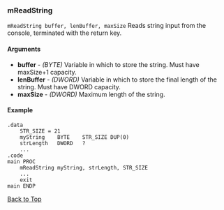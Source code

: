 ### mReadString
`mReadString buffer, lenBuffer, maxSize`
Reads string input from the console, terminated with the return key.
#### Arguments
+ **buffer** - _(BYTE)_ Variable in which to store the string. Must have maxSize+1 capacity.
+ **lenBuffer** - _(DWORD)_ Variable in which to store the final length of the string. Must have DWORD capacity.
+ **maxSize** - _(DWORD)_ Maximum length of the string.
#### Example
```
.data
    STR_SIZE = 21
    myString    BYTE    STR_SIZE DUP(0)
    strLength   DWORD   ?
    ...
.code
main PROC
    mReadString myString, strLength, STR_SIZE
    ...
    exit
main ENDP
```

[Back to Top](../CustomMacros.md)
